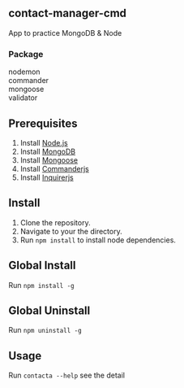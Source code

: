 ## contact-manager-cmd
App to practice MongoDB &amp; Node <br/>

### Package
nodemon <br />
commander <br />
mongoose <br />
validator <br />

## Prerequisites
1. Install [Node.js](https://nodejs.org/en/)
2. Install [MongoDB](https://www.mongodb.org/downloads/)
3. Install [Mongoose](http://mongoosejs.com/)
4. Install [Commanderjs](https://github.com/tj/commander.js)
5. Install [Inquirerjs](https://github.com/SBoudrias/Inquirer.js/)

## Install
1. Clone the repository.
2. Navigate to your the directory.
3. Run `npm install` to install node dependencies.

## Global Install
Run `npm install -g`

## Global Uninstall
Run `npm uninstall -g`

## Usage
Run `contacta --help` see the detail
